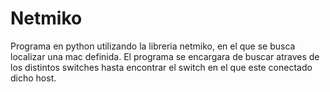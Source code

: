 # Netmiko
Programa en python utilizando la libreria netmiko, en el que se busca localizar una mac definida. El programa se encargara de buscar atraves de los distintos switches hasta encontrar el switch en el que este conectado dicho host. 
